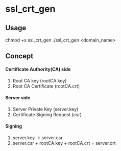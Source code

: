 # ssl_crt_gen

## Usage
chmod +x ssl_crt_gen
./ssl_crt_gen <domain_name>


## Concept
#### Certificate Authority(CA) side
1. Root CA key (rootCA.key)
2. Root CA Certificate (rootCA.crt)

#### Server side
1. Server Private Key (server.key)
2. Certificate Signing Request (csr)

#### Signing
1. server.key -> server.csr
2. server.csr + rootCA.key + rootCA.crt = server.crt


